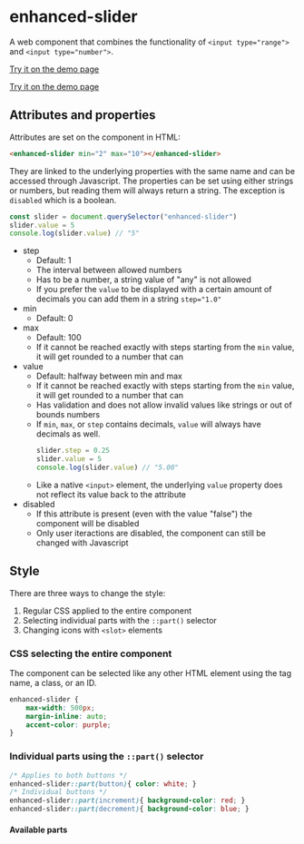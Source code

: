 # enhanced-slider

A web component that combines the functionality of `<input type="range">` and `<input type="number">`.

<a href="https://alexander-holm.github.io/enhanced-slider" target="_blank">Try it on the demo page</a>

[Try it on the demo page](https://alexander-holm.github.io/enhanced-slider/)

## Attributes and properties

Attributes are set on the component in HTML:
```html
<enhanced-slider min="2" max="10"></enhanced-slider>
```
They are linked to the underlying properties with the same name and can be accessed through Javascript. The properties can be set using either strings or numbers, but reading them will always return a string. The exception is `disabled` which is a boolean.
```javascript
const slider = document.querySelector("enhanced-slider")
slider.value = 5
console.log(slider.value) // "5"
```

+ step
    + Default: 1
    + The interval between allowed numbers
    + Has to be a number, a string value of "any" is not allowed
    + If you prefer the `value` to be displayed with a certain amount of decimals you can add them in a string `step="1.0"`
+ min
    + Default: 0
+ max
    + Default: 100
    + If it cannot be reached exactly with steps starting from the `min` value, it will get rounded to a number that can
+ value
    + Default: halfway between min and max
    + If it cannot be reached exactly with steps starting from the `min` value, it will get rounded to a number that can
    + Has validation and does not allow invalid values like strings or out of bounds numbers
    + If `min`, `max`, or `step` contains decimals, `value` will always have decimals as well.
        ```javascript
        slider.step = 0.25
        slider.value = 5
        console.log(slider.value) // "5.00"
        ```
    + Like a native `<input>` element, the underlying `value` property does not reflect its value back to the attribute
+ disabled
    + If this attribute is present (even with the value "false") the component will be disabled
    + Only user iteractions are disabled, the component can still be changed with Javascript

## Style

There are three ways to change the style:
1. Regular CSS applied to the entire component
2. Selecting individual parts with the `::part()` selector
3. Changing icons with `<slot>` elements

### CSS selecting the entire component

The component can be selected like any other HTML element using the tag name, a class, or an ID.

```css
enhanced-slider {
    max-width: 500px;
    margin-inline: auto;
    accent-color: purple;
}
```

### Individual parts using the `::part()` selector

```css
/* Applies to both buttons */
enhanced-slider::part(button){ color: white; }
/* Individual buttons */
enhanced-slider::part(increment){ background-color: red; }
enhanced-slider::part(decrement){ background-color: blue; }
```

#### Available parts



